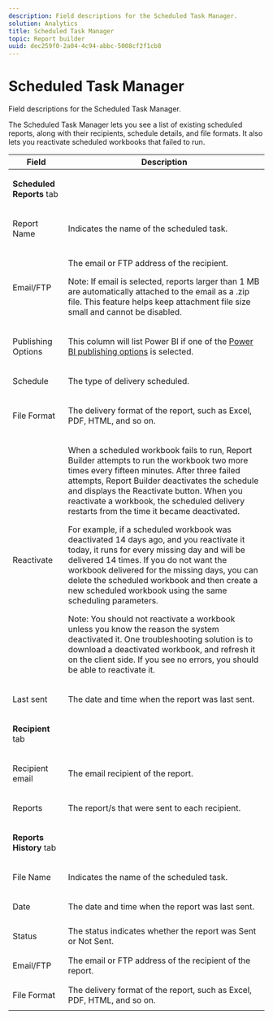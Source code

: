 ```yaml
---
description: Field descriptions for the Scheduled Task Manager.
solution: Analytics
title: Scheduled Task Manager
topic: Report builder
uuid: dec259f0-2a04-4c94-abbc-5008cf2f1cb8
---
```


# Scheduled Task Manager

Field descriptions for the Scheduled Task Manager.

The Scheduled Task Manager lets you see a list of existing scheduled reports, along with their recipients, schedule details, and file formats. It also lets you reactivate scheduled workbooks that failed to run.

<table id="table_21B07A0B5F1D4435A4E882E45A7A6B6E"> 
 <thead> 
  <tr> 
   <th colname="col1" class="entry"> Field </th> 
   <th colname="col2" class="entry"> Description </th> 
  </tr> 
 </thead>
 <tbody> 
  <tr> 
   <td colname="col1"> <p><b>Scheduled Reports </b>tab </p> </td> 
   <td colname="col2"> </td> 
  </tr> 
  <tr> 
   <td colname="col1"> <p>Report Name </p> </td> 
   <td colname="col2"> <p>Indicates the name of the scheduled task. </p> </td> 
  </tr> 
  <tr> 
   <td colname="col1"> <p> Email/FTP </p> </td> 
   <td colname="col2"> <p>The email or FTP address of the recipient. </p> <p>Note:  If email is selected, reports larger than 1 MB are automatically attached to the email as a .zip file. This feature helps keep attachment file size small and cannot be disabled. </p> </td> 
  </tr> 
  <tr> 
   <td colname="col1"> <p>Publishing Options </p> </td> 
   <td colname="col2"> <p>This column will list Power BI if one of the <a href="/help/analyze/report-builder/c-publish-power-bi/integration-power-bi.md"  > Power BI publishing options</a> is selected. </p> </td> 
  </tr> 
  <tr> 
   <td colname="col1"> <p>Schedule </p> </td> 
   <td colname="col2"> <p>The type of delivery scheduled. </p> </td> 
  </tr> 
  <tr> 
   <td colname="col1"> <p> File Format </p> </td> 
   <td colname="col2"> <p> The delivery format of the report, such as Excel, PDF, HTML, and so on. </p> </td> 
  </tr> 
  <tr> 
   <td colname="col1"> <p>Reactivate </p> </td> 
   <td colname="col2"> <p>When a scheduled workbook fails to run, Report Builder attempts to run the workbook two more times every fifteen minutes. After three failed attempts, Report Builder deactivates the schedule and displays the <span class="wintitle"> Reactivate</span> button. When you reactivate a workbook, the scheduled delivery restarts from the time it became deactivated. </p> <p>For example, if a scheduled workbook was deactivated 14 days ago, and you reactivate it today, it runs for every missing day and will be delivered 14 times. If you do not want the workbook delivered for the missing days, you can delete the scheduled workbook and then create a new scheduled workbook using the same scheduling parameters. </p> <p> <p>Note:  You should not reactivate a workbook unless you know the reason the system deactivated it. One troubleshooting solution is to download a deactivated workbook, and refresh it on the client side. If you see no errors, you should be able to reactivate it. </p> </p> </td> 
  </tr> 
  <tr> 
   <td colname="col1"> <p>Last sent </p> </td> 
   <td colname="col2"> <p>The date and time when the report was last sent. </p> </td> 
  </tr> 
  <tr> 
   <td colname="col1"> <p><b>Recipient </b>tab </p> </td> 
   <td colname="col2"> </td> 
  </tr> 
  <tr> 
   <td colname="col1"> <p>Recipient email </p> </td> 
   <td colname="col2"> The email recipient of the report. </td> 
  </tr> 
  <tr> 
   <td colname="col1"> <p>Reports </p> </td> 
   <td colname="col2"> The report/s that were sent to each recipient. </td> 
  </tr> 
  <tr> 
   <td colname="col1"> <p><b>Reports History</b> tab </p> </td> 
   <td colname="col2"> </td> 
  </tr> 
  <tr> 
   <td colname="col1"> <p>File Name </p> </td> 
   <td colname="col2"> Indicates the name of the scheduled task. </td> 
  </tr> 
  <tr> 
   <td colname="col1"> <p>Date </p> </td> 
   <td colname="col2"> The date and time when the report was last sent. </td> 
  </tr> 
  <tr> 
   <td colname="col1"> <p>Status </p> </td> 
   <td colname="col2"> The status indicates whether the report was Sent or Not Sent. </td> 
  </tr> 
  <tr> 
   <td colname="col1"> <p>Email/FTP </p> </td> 
   <td colname="col2"> The email or FTP address of the recipient of the report. </td> 
  </tr> 
  <tr> 
   <td colname="col1"> <p>File Format </p> </td> 
   <td colname="col2"> The delivery format of the report, such as Excel, PDF, HTML, and so on. </td> 
  </tr> 
 </tbody> 
</table>
